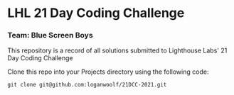 # LHL 21 Day Coding Challenge

### Team: Blue Screen Boys

This repository is a record of all solutions submitted to Lighthouse Labs' 21 Day Coding Challenge

Clone this repo into your Projects directory using the following code:

```
git clone git@github.com:loganwoolf/21DCC-2021.git
```

